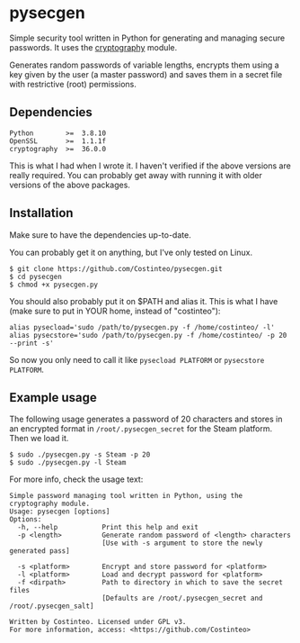 # pysecgen

Simple security tool written in Python for generating and managing secure passwords. It uses the [cryptography](https://github.com/pyca/cryptography) module.

Generates random passwords of variable lengths, encrypts them using a key given by the user (a master password) and saves them in a secret file with restrictive (root) permissions.

## Dependencies
```
Python        >=  3.8.10
OpenSSL       >=  1.1.1f
cryptography  >=  36.0.0
```

This is what I had when I wrote it. I haven't verified if the above versions are really required. You can probably get away with running it with older versions of the above packages.

## Installation

Make sure to have the dependencies up-to-date. 

You can probably get it on anything, but I've only tested on Linux.

```
$ git clone https://github.com/Costinteo/pysecgen.git
$ cd pysecgen
$ chmod +x pysecgen.py
```

You should also probably put it on $PATH and alias it. This is what I have (make sure to put in YOUR home, instead of "costinteo"):

```
alias pysecload='sudo /path/to/pysecgen.py -f /home/costinteo/ -l'
alias pysecstore='sudo /path/to/pysecgen.py -f /home/costinteo/ -p 20 --print -s'
```

So now you only need to call it like ``pysecload PLATFORM`` or ``pysecstore PLATFORM``.

## Example usage

The following usage generates a password of 20 characters and stores in an encrypted format in ``/root/.pysecgen_secret`` for the Steam platform. Then we load it.

```
$ sudo ./pysecgen.py -s Steam -p 20
$ sudo ./pysecgen.py -l Steam
```

For more info, check the usage text:

```
Simple password managing tool written in Python, using the cryptography module.
Usage: pysecgen [options]
Options:
  -h, --help           Print this help and exit
  -p <length>          Generate random password of <length> characters
                       [Use with -s argument to store the newly generated pass]

  -s <platform>        Encrypt and store password for <platform>
  -l <platform>        Load and decrypt password for <platform>
  -f <dirpath>         Path to directory in which to save the secret files
                       [Defaults are /root/.pysecgen_secret and /root/.pysecgen_salt]

Written by Costinteo. Licensed under GPL v3.
For more information, access: <https://github.com/Costinteo>
```
